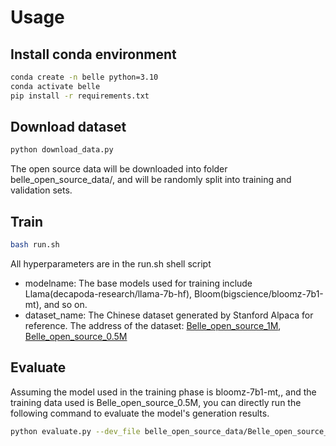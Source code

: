 # Usage

## Install conda environment

```bash
conda create -n belle python=3.10
conda activate belle
pip install -r requirements.txt
```

## Download dataset

```bash
python download_data.py
```

The open source data will be downloaded into folder belle_open_source_data/, and will be randomly split into training and validation sets.

## Train

```bash
bash run.sh
```

All hyperparameters are in the run.sh shell script

- modelname: The base models used for training include Llama(decapoda-research/llama-7b-hf), Bloom(bigscience/bloomz-7b1-mt), and so on.
- dataset_name: The Chinese dataset generated by Stanford Alpaca for reference. The address of the dataset: [Belle_open_source_1M](https://huggingface.co/datasets/BelleGroup/train_1M_CN), [Belle_open_source_0.5M](https://huggingface.co/datasets/BelleGroup/train_0.5M_CN)

## Evaluate

Assuming the model used in the training phase is bloomz-7b1-mt,, and the training data used is Belle_open_source_0.5M, you can directly run the following command to evaluate the model's generation results.

```bash
python evaluate.py --dev_file belle_open_source_data/Belle_open_source_0.5M.dev.json --model_name_or_path train_logs/bloomz-7b1-mt/Belle_open_source_0.5M_params_lr/ --output_file belle_open_source_data/Belle_open_source_0.5M.prediction.json
```
